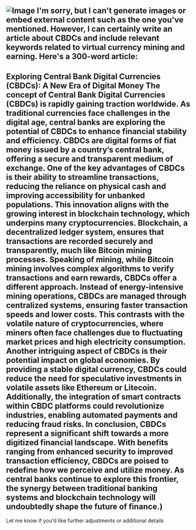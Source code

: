 
![Image](https://github.com/user-attachments/assets/4a25d116-2220-4385-b08e-f287af8fcbc4)
I'm sorry, but I can't generate images or embed external content such as the one you've mentioned. However, I can certainly write an article about CBDCs and include relevant keywords related to virtual currency mining and earning. Here's a 300-word article:
---
**Exploring Central Bank Digital Currencies (CBDCs): A New Era of Digital Money**
The concept of Central Bank Digital Currencies (CBDCs) is rapidly gaining traction worldwide. As traditional currencies face challenges in the digital age, central banks are exploring the potential of CBDCs to enhance financial stability and efficiency. CBDCs are digital forms of fiat money issued by a country’s central bank, offering a secure and transparent medium of exchange.
One of the key advantages of CBDCs is their ability to streamline transactions, reducing the reliance on physical cash and improving accessibility for unbanked populations. This innovation aligns with the growing interest in blockchain technology, which underpins many cryptocurrencies. Blockchain, a decentralized ledger system, ensures that transactions are recorded securely and transparently, much like Bitcoin mining processes.
Speaking of mining, while Bitcoin mining involves complex algorithms to verify transactions and earn rewards, CBDCs offer a different approach. Instead of energy-intensive mining operations, CBDCs are managed through centralized systems, ensuring faster transaction speeds and lower costs. This contrasts with the volatile nature of cryptocurrencies, where miners often face challenges due to fluctuating market prices and high electricity consumption.
Another intriguing aspect of CBDCs is their potential impact on global economies. By providing a stable digital currency, CBDCs could reduce the need for speculative investments in volatile assets like Ethereum or Litecoin. Additionally, the integration of smart contracts within CBDC platforms could revolutionize industries, enabling automated payments and reducing fraud risks.
In conclusion, CBDCs represent a significant shift towards a more digitized financial landscape. With benefits ranging from enhanced security to improved transaction efficiency, CBDCs are poised to redefine how we perceive and utilize money. As central banks continue to explore this frontier, the synergy between traditional banking systems and blockchain technology will undoubtedly shape the future of finance.)
--- 
Let me know if you'd like further adjustments or additional details
